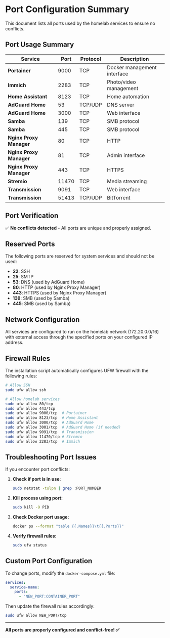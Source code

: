 # Port Configuration Summary

This document lists all ports used by the homelab services to ensure no conflicts.

## Port Usage Summary

| Service                 | Port  | Protocol | Description                 |
| ----------------------- | ----- | -------- | --------------------------- |
| **Portainer**           | 9000  | TCP      | Docker management interface |
| **Immich**              | 2283  | TCP      | Photo/video management      |
| **Home Assistant**      | 8123  | TCP      | Home automation             |
| **AdGuard Home**        | 53    | TCP/UDP  | DNS server                  |
| **AdGuard Home**        | 3000  | TCP      | Web interface               |
| **Samba**               | 139   | TCP      | SMB protocol                |
| **Samba**               | 445   | TCP      | SMB protocol                |
| **Nginx Proxy Manager** | 80    | TCP      | HTTP                        |
| **Nginx Proxy Manager** | 81    | TCP      | Admin interface             |
| **Nginx Proxy Manager** | 443   | TCP      | HTTPS                       |
| **Stremio**             | 11470 | TCP      | Media streaming             |
| **Transmission**        | 9091  | TCP      | Web interface               |
| **Transmission**        | 51413 | TCP/UDP  | BitTorrent                  |

## Port Verification

✅ **No conflicts detected** - All ports are unique and properly assigned.

## Reserved Ports

The following ports are reserved for system services and should not be used:

- **22**: SSH
- **25**: SMTP
- **53**: DNS (used by AdGuard Home)
- **80**: HTTP (used by Nginx Proxy Manager)
- **443**: HTTPS (used by Nginx Proxy Manager)
- **139**: SMB (used by Samba)
- **445**: SMB (used by Samba)

## Network Configuration

All services are configured to run on the homelab network (172.20.0.0/16) with external access through the specified ports on your configured IP address.

## Firewall Rules

The installation script automatically configures UFW firewall with the following rules:

```bash
# Allow SSH
sudo ufw allow ssh

# Allow homelab services
sudo ufw allow 80/tcp
sudo ufw allow 443/tcp
sudo ufw allow 9000/tcp  # Portainer
sudo ufw allow 8123/tcp  # Home Assistant
sudo ufw allow 3000/tcp  # AdGuard Home
sudo ufw allow 3001/tcp  # AdGuard Home (if needed)
sudo ufw allow 9091/tcp  # Transmission
sudo ufw allow 11470/tcp # Stremio
sudo ufw allow 2283/tcp  # Immich
```

## Troubleshooting Port Issues

If you encounter port conflicts:

1. **Check if port is in use:**

   ```bash
   sudo netstat -tulpn | grep :PORT_NUMBER
   ```

2. **Kill process using port:**

   ```bash
   sudo kill -9 PID
   ```

3. **Check Docker port usage:**

   ```bash
   docker ps --format "table {{.Names}}\t{{.Ports}}"
   ```

4. **Verify firewall rules:**
   ```bash
   sudo ufw status
   ```

## Custom Port Configuration

To change ports, modify the `docker-compose.yml` file:

```yaml
services:
  service-name:
    ports:
      - "NEW_PORT:CONTAINER_PORT"
```

Then update the firewall rules accordingly:

```bash
sudo ufw allow NEW_PORT/tcp
```

---

**All ports are properly configured and conflict-free! ✅**
